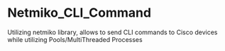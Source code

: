 # Netmiko_CLI_Command
Utilizing netmiko library, allows to send CLI commands to Cisco devices while utilizing Pools/MultiThreaded Processes
